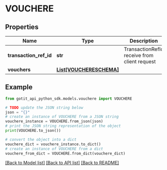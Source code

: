 # VOUCHERE


## Properties

Name | Type | Description | Notes
------------ | ------------- | ------------- | -------------
**transaction_ref_id** | **str** | TransactionRefId receive from client request | [optional] 
**vouchers** | [**List[VOUCHERESCHEMA]**](VOUCHERESCHEMA.md) |  | [optional] 

## Example

```python
from gotit_api_python_sdk.models.vouchere import VOUCHERE

# TODO update the JSON string below
json = "{}"
# create an instance of VOUCHERE from a JSON string
vouchere_instance = VOUCHERE.from_json(json)
# print the JSON string representation of the object
print(VOUCHERE.to_json())

# convert the object into a dict
vouchere_dict = vouchere_instance.to_dict()
# create an instance of VOUCHERE from a dict
vouchere_from_dict = VOUCHERE.from_dict(vouchere_dict)
```
[[Back to Model list]](../README.md#documentation-for-models) [[Back to API list]](../README.md#documentation-for-api-endpoints) [[Back to README]](../README.md)


